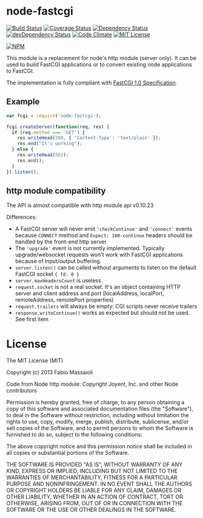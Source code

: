node-fastcgi
============

[![Build Status](https://api.travis-ci.org/robertgroh/node-fastcgi.svg?branch=integrationTest)](https://travis-ci.org/robertgroh/node-fastcgi)
[![Coverage Status](https://coveralls.io/repos/robertgroh/node-fastcgi/badge.svg?branch=integrationTest)](https://coveralls.io/r/robertgroh/node-fastcgi?branch=integrationTest)
[![Dependency Status](https://gemnasium.com/robertgroh/node-fastcgi.svg)](https://gemnasium.com/robertgroh/node-fastcgi)
[![devDependency Status](https://david-dm.org/robertgroh/node-fastcgi/dev-status.svg)](https://david-dm.org/robertgroh/node-fastcgi#info=devDependencies)
[![Code Climate](https://codeclimate.com/github/robertgroh/node-fastcgi/badges/gpa.svg)](https://codeclimate.com/github/robertgroh/node-fastcgi)
[![MIT License](http://img.shields.io/badge/license-MIT-blue.svg?style=flat)](LICENSE)

[![NPM](https://nodei.co/npm/node-fastcgi.png?downloads=true)](https://nodei.co/npm/node-fastcgi/)

This module is a replacement for node's http module (server only). It can be used to build FastCGI applications or to convert existing node applications to FastCGI.

The implementation is fully compliant with [FastCGI 1.0 Specification](http://www.fastcgi.com/drupal/node/6?q=node/22).


Example
-------

```javascript
var fcgi = require('node-fastcgi');

fcgi.createServer(function(req, res) {
  if (req.method === 'GET') {
    res.writeHead(200, { 'Content-Type': 'text/plain' });
    res.end("It's working");
  } else {
    res.writeHead(501);
    res.end();
  }
}).listen();
```

http module compatibility
-------------------------

The API is almost compatible with http module api v0.10.23

Differences:
  - A FastCGI server will never emit `'checkContinue'` and `'connect'` events because `CONNECT` method and `Expect: 100-continue` headers should be handled by the front-end http server
  - The `'upgrade'` event is not currently implemented. Typically upgrade/websocket requests won't work with FastCGI applications because of input/output buffering.
  - `server.listen()` can be called without arguments to listen on the default FastCGI socket `{ fd: 0 }`
  - `server.maxHeadersCount` is useless
  - `request.socket` is not a real socket. It's an object containing HTTP server and client address and port (localAddress, localPort, remoteAddress, remotePort properties)
  - `request.trailers` will always be empty: CGI scripts never receive trailers
  - `response.writeContinue()` works as expected but should not be used. See first item

License
=======

The MIT License (MIT)

Copyright (c) 2013 Fabio Massaioli

Code from Node http module:
  Copyright Joyent, Inc. and other Node contributors

Permission is hereby granted, free of charge, to any person obtaining a copy of
this software and associated documentation files (the "Software"), to deal in
the Software without restriction, including without limitation the rights to
use, copy, modify, merge, publish, distribute, sublicense, and/or sell copies of
the Software, and to permit persons to whom the Software is furnished to do so,
subject to the following conditions:

The above copyright notice and this permission notice shall be included in all
copies or substantial portions of the Software.

THE SOFTWARE IS PROVIDED "AS IS", WITHOUT WARRANTY OF ANY KIND, EXPRESS OR
IMPLIED, INCLUDING BUT NOT LIMITED TO THE WARRANTIES OF MERCHANTABILITY, FITNESS
FOR A PARTICULAR PURPOSE AND NONINFRINGEMENT. IN NO EVENT SHALL THE AUTHORS OR
COPYRIGHT HOLDERS BE LIABLE FOR ANY CLAIM, DAMAGES OR OTHER LIABILITY, WHETHER
IN AN ACTION OF CONTRACT, TORT OR OTHERWISE, ARISING FROM, OUT OF OR IN
CONNECTION WITH THE SOFTWARE OR THE USE OR OTHER DEALINGS IN THE SOFTWARE.
